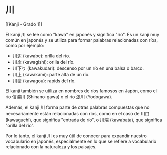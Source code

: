 # 川

[[Kanji - Grado 1]]

El kanji 川 se lee como "kawa" en japonés y significa "río". Es un kanji muy común en japonés y se utiliza para formar palabras relacionadas con ríos, como por ejemplo:

- 川辺 (kawabe): orilla del río.
- 川岸 (kawagishi): orilla del río.
- 川下り (kawakudari): descenso por un río en una balsa o barco.
- 川上 (kawakami): parte alta de un río.
- 川豪 (kawagou): rapids del río.

El kanji también se utiliza en nombres de ríos famosos en Japón, como el río 信濃川 (Shinano-gawa) o el río 淀川 (Yodogawa).

Además, el kanji 川 forma parte de otras palabras compuestas que no necesariamente están relacionadas con ríos, como en el caso de 川口 (kawaguchi), que significa "entrada de río", o 川端 (kawabata), que significa "orilla del río".

Por lo tanto, el kanji 川 es muy útil de conocer para expandir nuestro vocabulario en japonés, especialmente en lo que se refiere a vocabulario relacionado con la naturaleza y los paisajes.
